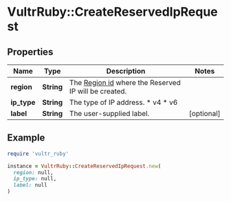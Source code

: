 # VultrRuby::CreateReservedIpRequest

## Properties

| Name | Type | Description | Notes |
| ---- | ---- | ----------- | ----- |
| **region** | **String** | The [Region id](#operation/list-regions) where the Reserved IP will be created. |  |
| **ip_type** | **String** | The type of IP address.  * v4 * v6 |  |
| **label** | **String** | The user-supplied label. | [optional] |

## Example

```ruby
require 'vultr_ruby'

instance = VultrRuby::CreateReservedIpRequest.new(
  region: null,
  ip_type: null,
  label: null
)
```

